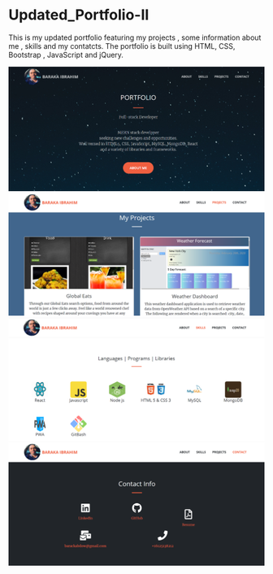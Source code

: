 # Updated_Portfolio-II

This is my updated portfolio featuring my projects , some information about me , skills and my contatcts.
The portfolio is built using HTML, CSS, Bootstrap , JavaScript and jQuery.

![alt](screenshots/about.png)
![alt](screenshots/project.png)
![alt](screenshots/skills.png)
![alt](screenshots/contact.png)
